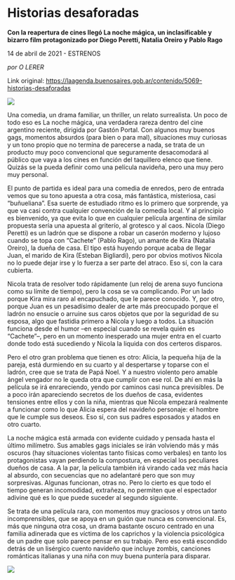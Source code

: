 # Historias desaforadas

**Con la reapertura de cines llegó La noche mágica, un inclasificable y bizarro film protagonizado por Diego Peretti, Natalia Oreiro y Pablo Rago**

14 de abril de 2021 - ESTRENOS

_por O LERER_

Link original: https://laagenda.buenosaires.gob.ar/contenido/5069-historias-desaforadas



![](https://cdn.flowlikemusic.com/files/images/45800/b4e47d8e-dbe1-4a7e-8eed-e843383313ae.png)




Una comedia, un drama familiar, un thriller, un relato surrealista. Un poco de todo eso es La noche mágica, una verdadera rareza dentro del cine argentino reciente, dirigida por Gastón Portal. Con algunos muy buenos gags, momentos absurdos (para bien o para mal), situaciones muy curiosas y un tono propio que no termina de parecerse a nada, se trata de un producto muy poco convencional que seguramente desacomodará al público que vaya a los cines en función del taquillero elenco que tiene. Quizás se la pueda definir como una película navideña, pero una muy pero muy personal.




El punto de partida es ideal para una comedia de enredos, pero de entrada vemos que su tono apuesta a otra cosa, más fantástica, misteriosa, casi “buñueliana”. Esa suerte de estudiado ritmo es lo primero que sorprende, ya que va casi contra cualquier convención de la comedia local. Y al principio es bienvenido, ya que evita lo que en cualquier película argentina de similar propuesta sería una apuesta al griterío, al grotesco y al caos. Nicola (Diego Peretti) es un ladrón que se dispone a robar un caserón moderno y lujoso cuando se topa con “Cachete” (Pablo Rago), un amante de Kira (Natalia Oreiro), la dueña de casa. El tipo está huyendo porque acaba de llegar Juan, el marido de Kira (Esteban Bigliardi), pero por obvios motivos Nicola no lo puede dejar irse y lo fuerza a ser parte del atraco. Eso sí, con la cara cubierta.




Nicola trata de resolver todo rápidamente (un reloj de arena suyo funciona como su límite de tiempo), pero la cosa se va complicando. Por un lado porque Kira mira raro al encapuchado, que le parece conocido. Y, por otro, porque Juan es un pesadísimo dealer de arte más preocupado porque el ladrón no ensucie o arruine sus caros objetos que por la seguridad de su esposa, algo que fastidia primero a Nicola y luego a todos. La situación funciona desde el humor –en especial cuando se revela quién es “Cachete”–, pero en un momento inesperado una mujer entra en el cuarto donde todo está sucediendo y Nicola la liquida con dos certeros disparos.




Pero el otro gran problema que tienen es otro: Alicia, la pequeña hija de la pareja, está durmiendo en su cuarto y al despertarse y toparse con el ladrón, cree que se trata de Papá Noel. Y a nuestro violento pero amable ángel vengador no le queda otra que cumplir con ese rol. De ahí en más la película se irá enrareciendo, yendo por caminos casi nunca previsibles. De a poco irán apareciendo secretos de los dueños de casa, evidentes tensiones entre ellos y con la niña, mientras que Nicola empezará realmente a funcionar como lo que Alicia espera del navideño personaje: el hombre que le cumple sus deseos. Eso sí, con sus padres esposados y atados en otro cuarto.




La noche mágica está armada con evidente cuidado y pensada hasta el último milímetro. Sus amables gags iniciales se irán volviendo más y más oscuros (hay situaciones violentas tanto físicas como verbales) en tanto los protagonistas vayan perdiendo la compostura, en especial los peculiares dueños de casa. A la par, la película también irá virando cada vez más hacia al absurdo, con secuencias que no adelantaré pero que son muy sorpresivas. Algunas funcionan, otras no. Pero lo cierto es que todo el tiempo generan incomodidad, extrañeza, no permiten que el espectador adivine qué es lo que puede suceder al segundo siguiente.




Se trata de una película rara, con momentos muy graciosos y otros un tanto incomprensibles, que se apoya en un guión que nunca es convencional. Es, más que ninguna otra cosa, un drama bastante oscuro centrado en una familia adinerada que es víctima de los caprichos y la violencia psicológica de un padre que solo parece pensar en su trabajo. Pero eso está escondido detrás de un lisérgico cuento navideño que incluye zombis, canciones románticas italianas y una niña con muy buena puntería para disparar.




[![](https://img.youtube.com/vi/_DzhtrJg3j8/0.jpg)](https://www.youtube.com/watch?v=_DzhtrJg3j8)



